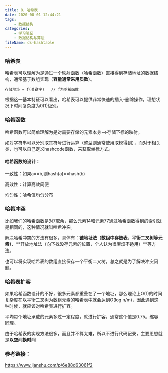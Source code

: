 ```yaml
---
title: 8、哈希表
date: 2020-08-01 12:44:21
tags:
	- 数据结构
categories:
	- 学习笔记
	- 数据结构与算法
fileName: ds-hashtable
---
```


### 哈希表

哈希表可以理解为是通过一个映射函数（哈希函数）直接得到存储地址的数据结构，通常基于数组实现（**容量通常采用质数**）。

```
存储地址 = f(关键字)	// f为哈希函数
```

根据这一基本特征可以看出，哈希表可以提供非常快速的插入-删除操作，理想状况下时间复杂度为0(1)级别。

### 哈希函数

哈希函数可以简单理解为是对需要存储的元素本身——>存储下标的映射。

如对字符串可以分别取其符号进行运算（整型则通常使用取模得到），而对于相关类，也可以自己定义hashcode函数，来获取坐标方式。

#### 哈希函数的设计：

一致性：如果a==b,则hash(a)==hash(b)

高效性：计算高效简便

均匀性：哈希值均匀分布



### 哈希冲突

比如我们的哈希函数是对7取余，那么元素14和元素77通过哈希函数得到的索引就是相同的，这种情况就叫哈希冲突。

解决哈希冲突的方法有很多，具体有：**链地址法（数组中存链表、平衡二叉树等元素）**、**开放地址法（向下找没存元素的位置，个人认为很麻烦不适用）**等方法。

也可以将实现哈希表的数组直接保存一个平衡二叉树，总之就是为了解决冲突问题。



### 哈希表扩容

如果哈希函数设计的不好，很多元素都重叠在了一个地址，那么理论上O(1)的时间复杂度在以平衡二叉树为数组元素的哈希表中就会达到O(log n/m)，因此遇到这种时候，就应该对哈希表进行扩容。

平均每个地址承载的元素多过一定程度，就进行扩容，通常这个值是0.75。缩容同理。



由于哈希表的实现方法很多，而且并不算太难，所以不进行代码记录，主要思想就是**以空间换时间**



### 参考链接：

https://www.jianshu.com/p/6e88d63061f2

